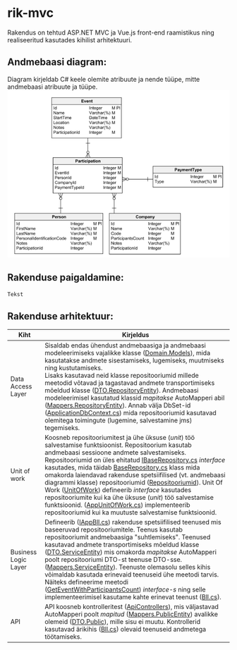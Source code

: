 # rik-mvc

Rakendus on tehtud ASP.NET MVC ja Vue.js front-end raamistikus ning realiseeritud kasutades kihilist arhitektuuri.

## Andmebaasi diagram:
Diagram kirjeldab C# keele olemite atribuute ja nende tüüpe, mitte andmebaasi atribuute ja tüüpe.
![ERD](/domain.png "ERD")

## Rakenduse paigaldamine:

    Tekst

## Rakenduse arhitektuur:

| Kiht | Kirjeldus |
| --- | ----------- |
| Data Access Layer | Sisaldab endas ühendust andmebaasiga ja andmebaasi modeleerimiseks vajalikke klasse ([Domain.Models](Domain\Models)), mida kasutatakse andmete sisestamiseks, lugemiseks, muutmiseks ning kustutamiseks.<br> Lisaks kasutavad neid klasse repositooriumid millede meetodid võtavad ja tagastavad andmete transportimiseks mõeldud klasse ([DTO.RepositoryEntity](DTO.RepositoryEntity)). Andmebaasi modeleerimisel kasutatud klassid <i>mapitakse</i> AutoMapperi abil ([Mappers.RepositoryEntity](Mappers.RepositoryEntity)). Annab välja DbSet-id ([ApplicationDbContext.cs](Domain\ApplicationDbContext.cs)) mida repositooriumid kasutavad olemitega toimingute (lugemine, salvestamine jms) tegemiseks. |
| Unit of work | Koosneb repositooriumitest ja ühe üksuse (<i>unit</i>) töö salvestamise funktsioonist. Repositoorium kasutab andmebaasi sessioone andmete salvestamiseks.<br> Repositooriumid on üles ehitatud [IBaseRepository.cs](Repositories.Interfaces\IBaseRepository.cs) <i>interface</i> kasutades, mida täidab [BaseRepository.cs](Repositories\BaseRepository.cs) klass mida omakorda laiendavad rakenduse spetsiifilised (vt. andmebaasi diagrammi klasse) repositooriumid ([Repositooriumid](Repositories\App)). Unit Of Work ([UnitOfWork](UnitOfWork\Interfaces)) defineerib <i>interface</i> kasutades repositooriumite kui ka ühe üksuse (<i>unit</i>) töö salvestamise funktsioonid. ([AppUnitOfWork.cs](UnitOfWork\AppUnitOfWork.cs)) implementeerib repositooriumid kui ka muutuste salvestamise funktsioonid. |
| Business Logic Layer | Defineerib ([IAppBll.cs](BLL.Interfaces\App\IAppBll.cs)) rakenduse spetsiifilised teenused mis baseeruvad repositooriumitele. Teenus kasutab repositooriumit andmebaasiga "suhtlemiseks". Teenused kasutavad andmete transportimiseks mõeldud klasse ([DTO.ServiceEntity](DTO.ServiceEntity)) mis omakorda <i>mapitakse</i> AutoMapperi poolt repositooriumi DTO-st teenuse DTO-sse. ([Mappers.ServiceEntity](Mappers.ServiceEntity)). Teenuste olemasolu selles kihis võimaldab kasutada erinevaid teenuseid ühe meetodi tarvis. Näiteks defineerime meetodi ([GetEventWithParticipantsCount](BLL.Interfaces\App\IAppBll.cs)) <i>interface-s</i> ning selle implementeerimisel kasutame kahte erinevat teenust ([Bll.cs](BLL\App\Bll.cs)). |
| API | API koosneb kontrolleritest ([ApiControllers](WebApp\ApiControllers)), mis väljastavad AutoMapperi poolt <i>mapitud</i> ([Mappers.PublicEntity](Mappers.PublicEntity)) avalikke olemeid ([DTO.Public](DTO.Public)), mille sisu ei muutu. Kontrollerid kasutavad ärikihis ([Bll.cs](BLL\App\Bll.cs)) olevaid teenuseid andmetega töötamiseks. |